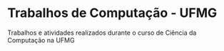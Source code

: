 # Trabalhos de Computação - UFMG
Trabalhos e atividades realizados durante o curso de Ciência da Computação na UFMG
